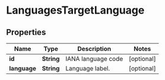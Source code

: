 
# LanguagesTargetLanguage

## Properties
Name | Type | Description | Notes
------------ | ------------- | ------------- | -------------
**id** | **String** | IANA language code |  [optional]
**language** | **String** | Language label. |  [optional]



